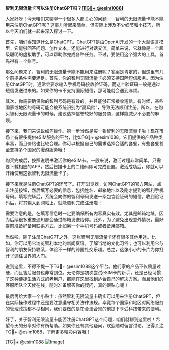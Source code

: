 **智利无限流量卡可以注册ChatGPT吗？[[TG💪+ @esim1088](https://t.me/s/esim1088)]**

大家好呀！今天咱们来聊聊一个很多人都关心的问题——智利的无限流量卡能不能用来注册ChatGPT呢？这事儿听起来简单，但实际上涉及不少细节和小技巧，所以今天咱们就一起来深入探讨一下。

首先，咱们得知道什么是ChatGPT。ChatGPT是由OpenAI开发的一个大型语言模型，它能够回答问题、创作文本，还能进行对话交流。简单来说，它就像是一个超级聪明的虚拟助手，可以帮助你完成各种任务。不过，要使用这个强大的工具，首先得有一个账号。

那么问题来了，智利的无限流量卡能不能用来注册呢？答案是肯定的，但这里有几个前提条件需要满足。首先，你的智利无限流量卡必须支持国际短信服务。因为注册ChatGPT时，通常会要求输入手机号码接收验证码，而这个验证码一般是通过短信发送过来的。如果你的卡不支持国际短信，那可能就会遇到麻烦。

其次，你需要确保你的智利号码是有效的，并且能够正常接收短信。有时候，某些国家或地区的号码可能会被系统识别为“高风险”，导致无法顺利注册。所以，在购买智利无限流量卡的时候，建议选择信誉较好的服务商，这样能减少不必要的麻烦。

接下来，我们来说说如何操作。第一步当然是买一张智利的无限流量卡啦！现在市场上有很多提供eSIM服务的平台，比如TG💪+ @esim1088，它们提供的产品种类丰富，而且价格也比较合理。你可以根据自己的需求选择合适的套餐，有些套餐甚至支持多个国家的漫游服务哦！

购买完成后，按照说明书激活你的eSIM卡。一般来说，激活过程非常简单，只需要下载相应的APP，然后扫描卡上的二维码即可完成设置。激活成功后，你就可以开始使用这张智利无限流量卡了。

接下来就是注册ChatGPT的环节了。打开浏览器，访问ChatGPT的官方网站，点击注册按钮，然后填写必要的信息，包括姓名、邮箱地址以及刚才提到的智利手机号码。填写完毕后，系统会向你的智利号码发送一条包含验证码的短信。收到验证码后，将其输入到网站上，就能顺利完成注册啦！

需要注意的是，在填写信息时一定要确保所有内容真实有效。尤其是邮箱地址，因为后续很多重要通知都会通过邮箱发送给你。此外，为了避免出现意外情况，最好提前准备好备用联系方式，比如另一个手机号码或者备用邮箱。

当然啦，除了注册ChatGPT之外，这张智利无限流量卡还有很多其他用途。比如，你可以用它浏览智利本地的新闻资讯，了解当地的文化习俗；也可以利用它与智利的朋友保持联系，体验不一样的跨国社交乐趣。总之，这张小小的卡片为你打开了通往世界的大门。

说到这里，不得不提一下TG💪+ @esim1088这个平台。他们家的产品不仅质量过硬，而且售后服务也非常到位。无论你是初次尝试eSIM卡的新手，还是已经习惯了这种便捷生活方式的老用户，都能在这里找到适合自己的解决方案。而且他们的客服团队全天候在线，随时准备解答你的疑问，真的很贴心呢！

最后再给大家一个小贴士：虽然智利无限流量卡确实可以用来注册ChatGPT，但在实际操作过程中还是要注意遵守相关法律法规。毕竟每个国家和地区对网络服务的管理政策都不尽相同，我们要做的是在合法合规的前提下享受科技带来的便利。

好了，关于智利无限流量卡能否注册ChatGPT这个问题，咱们就聊到这里啦！希望今天的分享对你有所帮助。如果你还有其他疑问，欢迎随时留言讨论。记得关注TG💪+ @esim1088，了解更多精彩内容哦！

[[TG💪+ @esim1088](https://t.me/s/esim1088) ![Image](https://i.postimg.cc/4NQfJmqS/Snipaste-2025-05-13-00-14-12.png)]